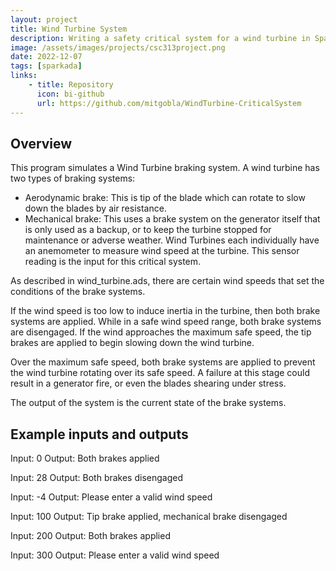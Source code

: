 ```yaml
---
layout: project
title: Wind Turbine System
description: Writing a safety critical system for a wind turbine in Spark Ada.
image: /assets/images/projects/csc313project.png
date: 2022-12-07
tags: [sparkada]
links:
    - title: Repository
      icon: bi-github
      url: https://github.com/mitgobla/WindTurbine-CriticalSystem
---
```

## Overview

This program simulates a Wind Turbine braking system. A wind turbine has two types of braking systems:

- Aerodynamic brake: This is tip of the blade which can rotate to slow down the blades by air resistance.
- Mechanical brake: This uses a brake system on the generator itself that is only used as a backup, or to keep the turbine stopped for maintenance or adverse weather.
Wind Turbines each individually have an anemometer to measure wind speed at the turbine. This sensor reading is the input for this critical system.

As described in wind_turbine.ads, there are certain wind speeds that set the conditions of the brake systems.

If the wind speed is too low to induce inertia in the turbine, then both brake systems are applied.
While in a safe wind speed range, both brake systems are disengaged. If the wind approaches the maximum safe speed, the tip brakes are applied to begin slowing down the wind turbine.

Over the maximum safe speed, both brake systems are applied to prevent the wind turbine rotating over its safe speed. A failure at this stage could result in a generator fire, or even the blades shearing under stress.

The output of the system is the current state of the brake systems.

## Example inputs and outputs

Input: 0
Output: Both brakes applied

Input: 28
Output: Both brakes disengaged

Input: -4
Output: Please enter a valid wind speed

Input: 100
Output: Tip brake applied, mechanical brake disengaged

Input: 200
Output: Both brakes applied

Input: 300
Output: Please enter a valid wind speed
